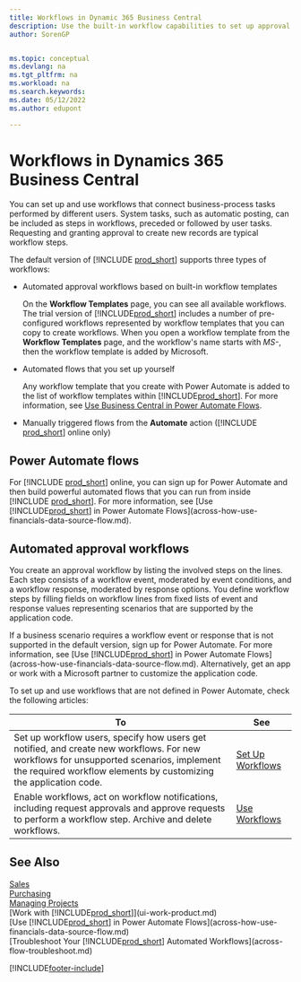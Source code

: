 ```yaml
---
title: Workflows in Dynamic 365 Business Central
description: Use the built-in workflow capabilities to set up approval workflows to supplement automated workflows based on Power Automate. You can set up steps to assign tasks to different people as part of the different business-process tasks. 
author: SorenGP


ms.topic: conceptual
ms.devlang: na
ms.tgt_pltfrm: na
ms.workload: na
ms.search.keywords:
ms.date: 05/12/2022
ms.author: edupont

---
```

# Workflows in Dynamics 365 Business Central

You can set up and use workflows that connect business-process tasks performed by different users. System tasks, such as automatic posting, can be included as steps in workflows, preceded or followed by user tasks. Requesting and granting approval to create new records are typical workflow steps.  

The default version of [!INCLUDE [prod_short](includes/prod_short.md)] supports three types of workflows:

* Automated approval workflows based on built-in workflow templates  

  On the **Workflow Templates** page, you can see all available workflows. The trial version of [!INCLUDE[prod_short](includes/prod_short.md)] includes a number of pre-configured workflows represented by workflow templates that you can copy to create workflows. When you open a workflow template from the **Workflow Templates** page, and the workflow's name starts with *MS-*, then the workflow template is added by Microsoft.  
* Automated flows that you set up yourself  

  Any workflow template that you create with Power Automate is added to the list of workflow templates within [!INCLUDE[prod_short](includes/prod_short.md)]. For more information, see [Use Business Central in Power Automate Flows](across-how-use-financials-data-source-flow.md).  
* Manually triggered flows from the **Automate** action ([!INCLUDE [prod_short](includes/prod_short.md)] online only)  

## Power Automate flows

For [!INCLUDE [prod_short](includes/prod_short.md)] online, you can sign up for Power Automate and then build powerful automated flows that you can run from inside [!INCLUDE [prod_short](includes/prod_short.md)]. For more information, see [Use [!INCLUDE[prod_short](includes/prod_short.md)] in Power Automate Flows](across-how-use-financials-data-source-flow.md).  

## Automated approval workflows

You create an approval workflow by listing the involved steps on the lines. Each step consists of a workflow event, moderated by event conditions, and a workflow response, moderated by response options. You define workflow steps by filling fields on workflow lines from fixed lists of event and response values representing scenarios that are supported by the application code.  

If a business scenario requires a workflow event or response that is not supported in the default version, sign up for Power Automate. For more information, see [Use [!INCLUDE[prod_short](includes/prod_short.md)] in Power Automate Flows](across-how-use-financials-data-source-flow.md). Alternatively, get an app or work with a Microsoft partner to customize the application code.  

To set up and use workflows that are not defined in Power Automate, check the following articles:  

|**To**|**See**|  
|------------|-------------|  
|Set up workflow users, specify how users get notified, and create new workflows. For new workflows for unsupported scenarios, implement the required workflow elements by customizing the application code.|[Set Up Workflows](across-set-up-workflows.md)|  
|Enable workflows, act on workflow notifications, including request approvals and approve requests to perform a workflow step. Archive and delete workflows.|[Use Workflows](across-use-workflows.md)|  

## See Also

[Sales](sales-manage-sales.md)  
[Purchasing](purchasing-manage-purchasing.md)  
[Managing Projects](projects-manage-projects.md)  
[Work with [!INCLUDE[prod_short](includes/prod_short.md)]](ui-work-product.md)  
[Use [!INCLUDE[prod_short](includes/prod_short.md)] in Power Automate Flows](across-how-use-financials-data-source-flow.md)  
[Troubleshoot Your [!INCLUDE[prod_short](includes/prod_short.md)] Automated Workflows](across-flow-troubleshoot.md)  

[!INCLUDE[footer-include](includes/footer-banner.md)]